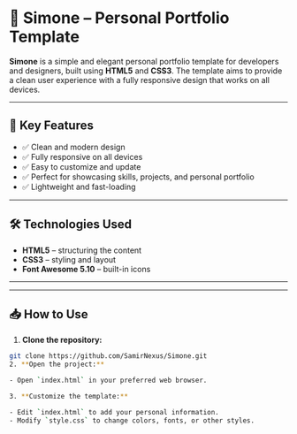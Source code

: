 # 🚀 Simone – Personal Portfolio Template

**Simone** is a simple and elegant personal portfolio template for developers and designers, built using **HTML5** and **CSS3**. The template aims to provide a clean user experience with a fully responsive design that works on all devices.

---

## 🌟 Key Features

- ✅ Clean and modern design  
- ✅ Fully responsive on all devices  
- ✅ Easy to customize and update  
- ✅ Perfect for showcasing skills, projects, and personal portfolio  
- ✅ Lightweight and fast-loading  

---

## 🛠️ Technologies Used

- **HTML5** – structuring the content  
- **CSS3** – styling and layout  
- **Font Awesome 5.10** – built-in icons  

---

---

## 📥 How to Use

1. **Clone the repository:**

```bash
git clone https://github.com/SamirNexus/Simone.git
2. **Open the project:**

- Open `index.html` in your preferred web browser.

3. **Customize the template:**

- Edit `index.html` to add your personal information.  
- Modify `style.css` to change colors, fonts, or other styles.


